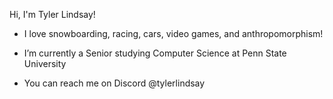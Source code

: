 Hi, I'm Tyler Lindsay!
- I love snowboarding, racing, cars, video games, and anthropomorphism!
- I’m currently a Senior studying Computer Science at Penn State University

- You can reach me on Discord @tylerlindsay

<!---
tyty4646/tyty4646 is a ✨ special ✨ repository because its `README.md` (this file) appears on your GitHub profile.
You can click the Preview link to take a look at your changes.
--->
